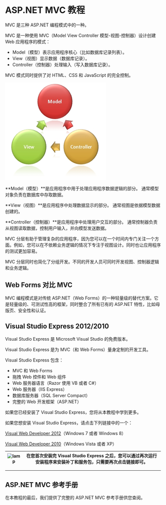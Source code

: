 # ASP.NET MVC 教程

MVC 是三种 ASP.NET 编程模式中的一种。

MVC 是一种使用 MVC（Model View Controller 模型-视图-控制器）设计创建 Web 应用程序的模式：

- Model（模型）表示应用程序核心（比如数据库记录列表）。
- View（视图）显示数据（数据库记录）。
- Controller（控制器）处理输入（写入数据库记录）。

MVC 模式同时提供了对 HTML、CSS 和 JavaScript 的完全控制。

<img src="\MVC\img\01.jpg">

**Model（模型）**是应用程序中用于处理应用程序数据逻辑的部分。
通常模型对象负责在数据库中存取数据。

**View（视图）**是应用程序中处理数据显示的部分。
通常视图是依据模型数据创建的。

**Controller（控制器）**是应用程序中处理用户交互的部分。
通常控制器负责从视图读取数据，控制用户输入，并向模型发送数据。

MVC 分层有助于管理复杂的应用程序，因为您可以在一个时间内专门关注一个方面。例如，您可以在不依赖业务逻辑的情况下专注于视图设计。同时也让应用程序的测试更加容易。

MVC 分层同时也简化了分组开发。不同的开发人员可同时开发视图、控制器逻辑和业务逻辑。

## Web Forms 对比 MVC

MVC 编程模式是对传统 ASP.NET（Web Forms）的一种轻量级的替代方案。它是轻量级的、可测试性高的框架，同时整合了所有已有的 ASP.NET 特性，比如母版页、安全性和认证。

## Visual Studio Express 2012/2010

Visual Studio Express 是 Microsoft Visual Studio 的免费版本。

Visual Studio Express 是为 MVC（和 Web Forms）量身定制的开发工具。

Visual Studio Express 包含：

- MVC 和 Web Forms
- 拖拽 Web 控件和 Web 组件
- Web 服务器语言（Razor 使用 VB 或者 C#）
- Web 服务器（IIS Express）
- 数据库服务器（SQL Server Compact）
- 完整的 Web 开发框架（ASP.NET）

如果您已经安装了 Visual Studio Express，您将从本教程中学到更多。

如果您想安装 Visual Studio Express，请点击下列链接中的一个：

[Visual Web Developer 2012](http://www.microsoft.com/web/handlers/webpi.ashx?command=getinstallerredirect&appid=VWDOrVs11AzurePack)（Windows 7 或者 Windows 8）

[Visual Web Developer 2010](http://www.microsoft.com/web/gallery/install.aspx?appid=VWDorVS2010SP1Pack)（Windows Vista 或者 XP）



| ![lamp](https://www.runoob.com/images/lamp.jpg) | 在您首次安装完 Visual Studio Express 之后，您可以通过再次运行安装程序来安装补丁和服务包，只需要再次点击链接即可。 |
| ----------------------------------------------- | ------------------------------------------------------------ |



------

## ASP.NET MVC 参考手册

在本教程的最后，我们提供了完整的 ASP.NET MVC 参考手册供您查阅。